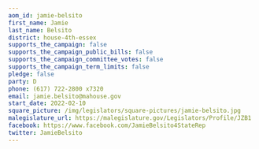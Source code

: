 ```yaml
---
aom_id: jamie-belsito
first_name: Jamie
last_name: Belsito
district: house-4th-essex
supports_the_campaign: false
supports_the_campaign_public_bills: false
supports_the_campaign_committee_votes: false
supports_the_campaign_term_limits: false
pledge: false
party: D
phone: (617) 722-2800 x7320
email: jamie.belsito@mahouse.gov
start_date: 2022-02-10
square_picture: /img/legislators/square-pictures/jamie-belsito.jpg
malegislature_url: https://malegislature.gov/Legislators/Profile/JZB1
facebook: https://www.facebook.com/JamieBelsito4StateRep
twitter: JamieBelsito
---
```

